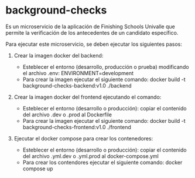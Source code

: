# background-checks
Es un microservicio de la aplicación de Finishing Schools Univalle que permite la verificación de los antecedentes de un candidato específico.

Para ejecutar este microservicio, se deben ejecutar los siguientes pasos:

1. Crear la imagen docker del backend:
    
    * Esteblecer el entorno (desarrollo, producción o prueba) modificando el archivo .env:
        ENVIRONMENT=development
    * Para crear la imagen ejecutar el siguiente comando:
        docker build -t background-checks-backend:v1.0 ./backend

2. Crear la imagen docker del frontend ejecutando el comando:
    
    * Esteblecer el entorno (desarrollo o producción):
        copiar el contenido del archivo .dev o .prod al Dockerfile
    * Para crear la imagen ejecutar el siguiente comando:
        docker build -t background-checks-frontend:v1.0 ./frontend

3. Ejecutar el docker compose para crear los contenedores:

    * Esteblecer el entorno (desarrollo o producción):
        copiar el contenido del archivo .yml.dev o .yml.prod al docker-compose.yml
    * Para crear los contendores ejecutar el siguiente comando:
        docker compose up